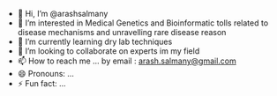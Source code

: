 - 👋 Hi, I’m @arashsalmany
- 👀 I’m interested in Medical Genetics and Bioinformatic tolls related to disease mechanisms and unravelling rare disease reason   
- 🌱 I’m currently learning dry lab techniques
- 💞️ I’m looking to collaborate on experts im my field
- 📫 How to reach me ... by email : arash.salmany@gmail.com
- 😄 Pronouns: ...
- ⚡ Fun fact: ...

<!---
arashsalmany/arashsalmany is a ✨ special ✨ repository because its `README.md` (this file) appears on your GitHub profile.
You can click the Preview link to take a look at your changes.
--->
